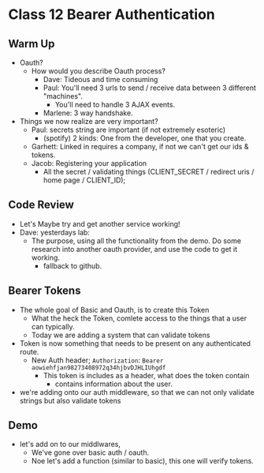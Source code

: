 # Class 12 Bearer Authentication

## Warm Up

- Oauth?
  - How would you describe Oauth process?
    - Dave: Tideous and time consuming
    - Paul: You'll need 3 urls to send / receive data between 3 different "machines".
      - You'll need to handle 3 AJAX events.
    - Marlene: 3 way handshake.
- Things we now realize are very important?
  - Paul: secrets string are important (if not extremely esoteric)
    - (spotify) 2 kinds: One from the developer, one that you create.
  - Garhett: Linked in requires a company, if not we can't get our ids & tokens.
  - Jacob: Registering your application
    - All the secret / validating things (CLIENT_SECRET / redirect uris / home page / CLIENT_ID);

## Code Review

- Let's Maybe try and get another service working!
- Dave: yesterdays lab:
  - The purpose, using all the functionality from the demo. Do some research into another oauth provider, and use the code to get it working.
    - fallback to github.

## Bearer Tokens

- The whole goal of Basic and Oauth, is to create this Token
  - What the heck the Token, comlete access to the things that a user can typically.
  - Today we are adding a system that can validate tokens
- Token is now something that needs to be present on any authenticated route.
  - New Auth header; `Authorization`: `Bearer aowiehfjan98273408972q34hjbvDJHLIUhgdf` 
    - This token is includes as a header, what does the token contain
      - contains information about the user.
- we're adding onto our auth middleware, so that we can not only validate strings but also validate tokens

## Demo

- let's add on to our middlwares,
  - We've gone over basic auth / oauth.
  - Noe let's add a function (similar to basic), this one will verify tokens.